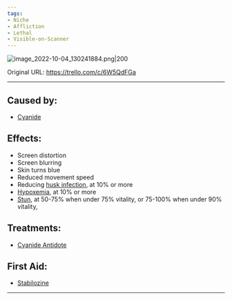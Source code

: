 ```yaml
---
tags:
- Niche
- Affliction
- Lethal
- Visible-on-Scanner
---
```


![image_2022-10-04_130241884.png\|200](/Torso/Cyanide%20Poisoning%20-%20Attachments/6718845db30472d958dd7d66.png)

Original URL: https://trello.com/c/6W5QdFGa

---

## Caused by:

- [Cyanide](https://barotraumagame.com/wiki/Cyanide)

## Effects:

- Screen distortion
- Screen blurring
- Skin turns blue
- Reduced movement speed
- Reducing [husk infection](https://barotraumagame.com/wiki/Husk_Infection), at 10% or more
- [Hypoxemia](../Blood/Hypoxemia.md), at 10% or more
- [Stun](https://barotraumagame.com/wiki/Stun), at 50-75% when under 75% vitality, or 75-100% when under 90% vitality,

## Treatments:

- [Cyanide Antidote](https://barotraumagame.com/wiki/Cyanide_Antidote)

## First Aid:

- [Stabilozine](https://barotraumagame.com/wiki/Stabilozine)

---

